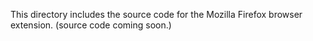 This directory includes the source code for the Mozilla Firefox browser extension.
(source code coming soon.)
